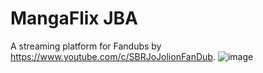 # MangaFlix JBA
 A streaming platform for Fandubs by https://www.youtube.com/c/SBRJoJolionFanDub.
![image](https://user-images.githubusercontent.com/65307197/147779211-82e03350-90cb-4024-9aca-f76674f59aa8.png)
